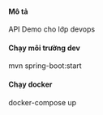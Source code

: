 #### Mô tả
API Demo cho lớp devops

#### Chạy môi trường dev
mvn spring-boot:start

#### Chạy docker 
docker-compose up
